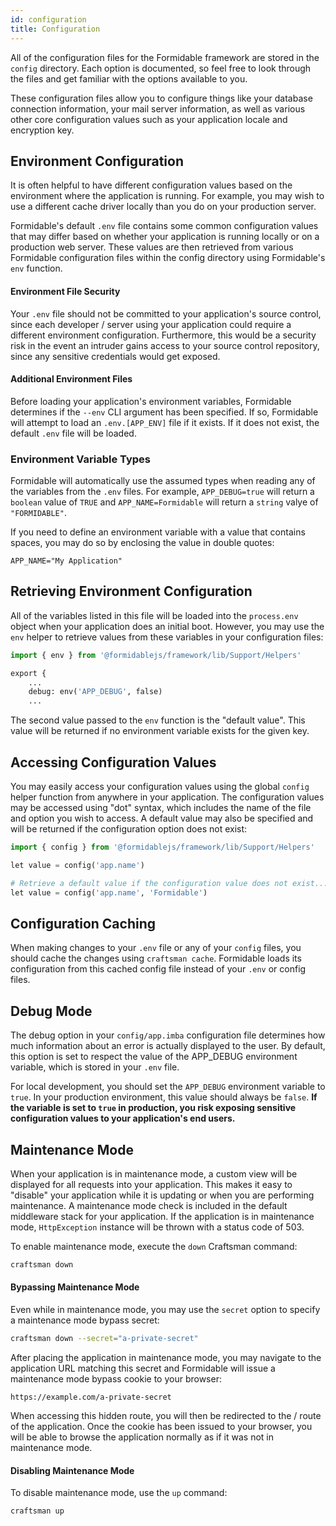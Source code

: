```yaml
---
id: configuration
title: Configuration
---
```


All of the configuration files for the Formidable framework are stored in the `config` directory. Each option is documented, so feel free to look through the files and get familiar with the options available to you.

These configuration files allow you to configure things like your database connection information, your mail server information, as well as various other core configuration values such as your application locale and encryption key.

## Environment Configuration

It is often helpful to have different configuration values based on the environment where the application is running. For example, you may wish to use a different cache driver locally than you do on your production server.

Formidable's default `.env` file contains some common configuration values that may differ based on whether your application is running locally or on a production web server. These values are then retrieved from various Formidable configuration files within the config directory using Formidable's `env` function.

#### Environment File Security

Your `.env` file should not be committed to your application's source control, since each developer / server using your application could require a different environment configuration. Furthermore, this would be a security risk in the event an intruder gains access to your source control repository, since any sensitive credentials would get exposed.

#### Additional Environment Files

Before loading your application's environment variables, Formidable determines if the `--env` CLI argument has been specified. If so, Formidable will attempt to load an `.env.[APP_ENV]` file if it exists. If it does not exist, the default `.env` file will be loaded.

### Environment Variable Types

Formidable will automatically use the assumed types when reading any of the variables from the `.env` files. For example, `APP_DEBUG=true` will return a `boolean` value of `TRUE` and `APP_NAME=Formidable` will return a `string` valye of `"FORMIDABLE"`.

If you need to define an environment variable with a value that contains spaces, you may do so by enclosing the value in double quotes:

```env
APP_NAME="My Application"
```

## Retrieving Environment Configuration

All of the variables listed in this file will be loaded into the `process.env` object when your application does an initial boot. However, you may use the `env` helper to retrieve values from these variables in your configuration files:

```py
import { env } from '@formidablejs/framework/lib/Support/Helpers'

export {
    ...
    debug: env('APP_DEBUG', false)
    ...
```

The second value passed to the `env` function is the "default value". This value will be returned if no environment variable exists for the given key.

## Accessing Configuration Values

You may easily access your configuration values using the global `config` helper function from anywhere in your application. The configuration values may be accessed using "dot" syntax, which includes the name of the file and option you wish to access. A default value may also be specified and will be returned if the configuration option does not exist:

```py
import { config } from '@formidablejs/framework/lib/Support/Helpers'

let value = config('app.name')

# Retrieve a default value if the configuration value does not exist...
let value = config('app.name', 'Formidable')
```

## Configuration Caching

When making changes to your `.env` file or any of your `config` files, you should cache the changes using `craftsman cache`. Formidable loads its configuration from this cached config file instead of your `.env` or config files.

## Debug Mode

The debug option in your `config/app.imba` configuration file determines how much information about an error is actually displayed to the user. By default, this option is set to respect the value of the APP_DEBUG environment variable, which is stored in your `.env` file.

For local development, you should set the `APP_DEBUG` environment variable to `true`. In your production environment, this value should always be `false`. **If the variable is set to `true` in production, you risk exposing sensitive configuration values to your application's end users.**

## Maintenance Mode

When your application is in maintenance mode, a custom view will be displayed for all requests into your application. This makes it easy to "disable" your application while it is updating or when you are performing maintenance. A maintenance mode check is included in the default middleware stack for your application. If the application is in maintenance mode, `HttpException` instance will be thrown with a status code of 503.

To enable maintenance mode, execute the `down` Craftsman command:

```bash
craftsman down
```

#### Bypassing Maintenance Mode

Even while in maintenance mode, you may use the `secret` option to specify a maintenance mode bypass secret:

```bash
craftsman down --secret="a-private-secret"
```

After placing the application in maintenance mode, you may navigate to the application URL matching this secret and Formidable will issue a maintenance mode bypass cookie to your browser:

```curl
https://example.com/a-private-secret
```

When accessing this hidden route, you will then be redirected to the / route of the application. Once the cookie has been issued to your browser, you will be able to browse the application normally as if it was not in maintenance mode.

#### Disabling Maintenance Mode

To disable maintenance mode, use the `up` command:

```bash
craftsman up
```